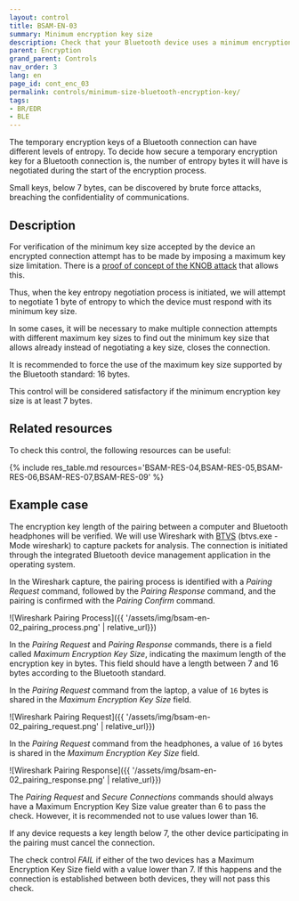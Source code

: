 ```yaml
---
layout: control
title: BSAM-EN-03
summary: Minimum encryption key size
description: Check that your Bluetooth device uses a minimum encryption key size. This is important to prevent an attacker from being able to decrypt your communications using a brute-force attack
parent: Encryption
grand_parent: Controls
nav_order: 3
lang: en
page_id: cont_enc_03
permalink: controls/minimum-size-bluetooth-encryption-key/
tags:
- BR/EDR
- BLE
---
```



The temporary encryption keys of a Bluetooth connection can have different levels of entropy. To decide how secure a temporary encryption key for a Bluetooth connection is, the number of entropy bytes it will have is negotiated during the start of the encryption process.

Small keys, below 7 bytes, can be discovered by brute force attacks, breaching the confidentiality of communications.


## Description

For verification of the minimum key size accepted by the device an encrypted connection attempt has to be made by imposing a maximum key size limitation. There is a [proof of concept of the KNOB attack](https://github.com/francozappa/knob) that allows this.

Thus, when the key entropy negotiation process is initiated, we will attempt to negotiate 1 byte of entropy to which the device must respond with its minimum key size.

In some cases, it will be necessary to make multiple connection attempts with different maximum key sizes to find out the minimum key size that allows already instead of negotiating a key size, closes the connection.

It is recommended to force the use of the maximum key size supported by the Bluetooth standard: 16 bytes.

This control will be considered satisfactory if the minimum encryption key size is at least 7 bytes.

## Related resources

To check this control, the following resources can be useful:

{% include res_table.md resources='BSAM-RES-04,BSAM-RES-05,BSAM-RES-06,BSAM-RES-07,BSAM-RES-09' %}

## Example case

The encryption key length of the pairing between a computer and Bluetooth headphones will be verified. We will use Wireshark with [BTVS](https://learn.microsoft.com/en-us/windows-hardware/drivers/bluetooth/testing-btp-tools-btvs) (btvs.exe -Mode wireshark) to capture packets for analysis. The connection is initiated through the integrated Bluetooth device management application in the operating system.

In the Wireshark capture, the pairing process is identified with a _Pairing Request_ command, followed by the _Pairing Response_ command, and the pairing is confirmed with the _Pairing Confirm_ command.

![Wireshark Pairing Process]({{ '/assets/img/bsam-en-02_pairing_process.png' | relative_url}})

In the _Pairing Request_ and _Pairing Response_ commands, there is a field called _Maximum Encryption Key Size_, indicating the maximum length of the encryption key in bytes. This field should have a length between 7 and 16 bytes according to the Bluetooth standard.

In the _Pairing Request_ command from the laptop, a value of `16` bytes is shared in the _Maximum Encryption Key Size_ field.

![Wireshark Pairing Request]({{ '/assets/img/bsam-en-02_pairing_request.png' | relative_url}})

In the _Pairing Request_ command from the headphones, a value of `16` bytes is shared in the _Maximum Encryption Key Size_ field.

![Wireshark Pairing Response]({{ '/assets/img/bsam-en-02_pairing_response.png' | relative_url}})

The _Pairing Request_ and _Secure Connections_ commands should always have a Maximum Encryption Key Size value greater than 6 to pass the check. However, it is recommended not to use values lower than 16.

If any device requests a key length below 7, the other device participating in the pairing must cancel the connection.

The check control _FAIL_ if either of the two devices has a Maximum Encryption Key Size field with a value lower than 7. If this happens and the connection is established between both devices, they will not pass this check.
